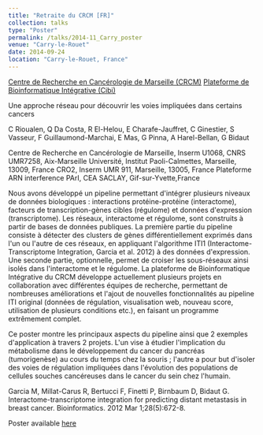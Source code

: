 ```yaml
---
title: "Retraite du CRCM [FR]"
collection: talks
type: "Poster"
permalink: /talks/2014-11_Carry_poster
venue: "Carry-le-Rouet"
date: 2014-09-24
location: "Carry-le-Rouet, France"
---
```


[Centre de Recherche en Cancérologie de Marseille (CRCM)](http://crcm.marseille.inserm.fr/)
[Plateforme de Bioinformatique Intégrative (Cibi)](https://cibi.marseille.inserm.fr/)

Une approche réseau pour découvrir les voies impliquées dans certains cancers

C Rioualen, Q Da Costa, R El-Helou, E Charafe-Jauffret, C Ginestier, S Vasseur, F Guillaumond-Marchai, 
E Mas, G Pinna, A Harel-Bellan, G Bidaut

Centre de Recherche en Cancérologie de Marseille, Inserm U1068, CNRS UMR7258, Aix-Marseille Université, Institut Paoli-Calmettes, Marseille, 13009, France
CRO2, Inserm UMR 911, Marseille, 13005, France
Plateforme ARN interference PArI, CEA SACLAY, Gif-sur-Yvette,France

Nous avons développé un pipeline permettant d'intégrer plusieurs niveaux de données biologiques : interactions protéine-protéine (interactome), facteurs de transcription-gènes cibles (régulome) et données d'expression (transcriptome). Les réseaux, interactome et régulome, sont construits à partir de bases de données publiques. 
La première partie du pipeline consiste à détecter des clusters de gènes différentiellement exprimés dans l'un ou l'autre de ces réseaux, en appliquant l'algorithme ITI1 (Interactome-Transcriptome Integration, Garcia et al. 2012) à des données d'expression. Une seconde partie, optionnelle, permet de croiser les sous-réseaux ainsi isolés dans l'interactome et le régulome. 
La plateforme de Bioinformatique Intégrative du CRCM développe actuellement plusieurs projets en collaboration avec différentes équipes de recherche, permettant de nombreuses améliorations et l'ajout de nouvelles fonctionnalités au pipeline ITI original (données de régulation, visualisation web, nouveau score, utilisation de plusieurs conditions etc.), en faisant un programme extrêmement complet.

Ce poster montre les principaux aspects du pipeline ainsi que 2 exemples d'application à travers  2 projets. L'un vise à étudier l'implication du métabolisme dans le développement du cancer du pancréas (tumorigenèse) au cours du temps chez la souris ; l'autre a pour but d'isoler des voies de régulation impliquées dans l'évolution des populations de cellules souches cancéreuses dans le cancer du sein chez l'humain.

Garcia M, Millat-Carus R, Bertucci F, Finetti P, Birnbaum D, Bidaut G. Interactome-transcriptome
integration for predicting distant metastasis in breast cancer. Bioinformatics. 2012 Mar 1;28(5):672-8.

Poster available [here](http://rioualen.github.io/files/2014-11_Carry_poster.pdf)


